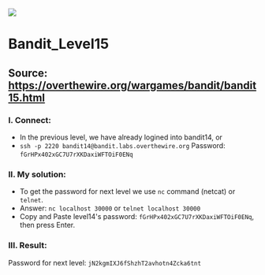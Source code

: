 # ![](https://overthewire.org/img/domokitten.png)

# Bandit_Level15

## Source: <https://overthewire.org/wargames/bandit/bandit15.html>

###

### I. Connect:
- In the previous level, we have already logined into bandit14, or
- `ssh -p 2220 bandit14@bandit.labs.overthewire.org` Password: `fGrHPx402xGC7U7rXKDaxiWFTOiF0ENq`

###
### II. My solution:
- To get the password for next level we use `nc` command (netcat) or `telnet`.
- Answer:  `nc localhost 30000` or `telnet localhost 30000`
- Copy and Paste level14's password: `fGrHPx402xGC7U7rXKDaxiWFTOiF0ENq`, then press Enter.

###
### III. Result:
Password for next level: `jN2kgmIXJ6fShzhT2avhotn4Zcka6tnt`